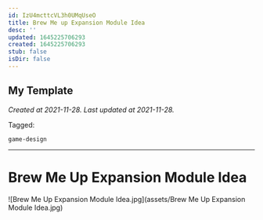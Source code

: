 ```yaml
---
id: IzU4mcttcVL3h0UMqUseO
title: Brew Me up Expansion Module Idea
desc: ''
updated: 1645225706293
created: 1645225706293
stub: false
isDir: false
---
```

My Template
---

_Created at 2021-11-28._
_Last updated at 2021-11-28._



Tagged: 
```
game-design
```


---

# Brew Me Up Expansion Module Idea


![Brew Me Up Expansion Module Idea.jpg](assets/Brew Me Up Expansion Module Idea.jpg)


